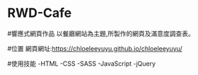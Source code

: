 # RWD-Cafe

#響應式網頁作品
以餐廳網站為主題,所製作的網頁及滿意度調查表。

#位置
網頁網址:https://chloeleeyuyu.github.io/chloeleeyuyu/

#使用技能
-HTML
-CSS
-SASS
-JavaScript
-jQuery
